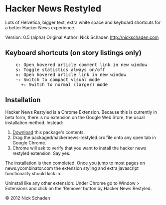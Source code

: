 # Hacker News Restyled

Lots of Helvetica, bigger text, extra white space and keyboard shortcuts for a better Hacker News experience.

Version: 0.5 (alpha)
Original Author: Nick Schaden
http://nickschaden.com

## Keyboard shortcuts (on story listings only)
<pre>
    c: Open hovered article comment link in new window
    s: Toggle statistics always on/off
    v: Open hovered article link in new window
    -: Switch to compact visual mode
	  +: Switch to normal (larger) mode 
</pre>

## Installation

Hacker News Restyled is a Chrome Extension. Because this is currently in beta form, there is no extension on the Google Web Store, the usual installation method.
Instead:

1. [Download](https://github.com/nschaden/HackerNews-Restyled/zipball/master) this package's contents.
2. Drag the packaged/hackernews-restyled.crx file onto any open tab in Google Chrome.
3. Chrome will ask to verify that you want to install the hacker news restyled extension. Say yes.

The installation is then completed. Once you jump to most pages on news.ycombinator.com the extension styling and extra javascript functionality should kick in.

Uninstall like any other extension: Under Chrome go to Window > Extensions and click on the 'Remove' button by Hacker News Restyled.

&copy; 2012 Nick Schaden